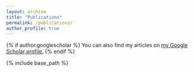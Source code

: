 ```yaml
---
layout: archive
title: "Publications"
permalink: /publications/
author_profile: true
---
```


{% if author.googlescholar %}
  You can also find my articles on <u><a href="https://scholar.google.co.in/citations?user=PZKYwGEAAAAJ&hl=en">my Google Scholar profile</a>.</u>
{% endif %}

{% include base_path %}



